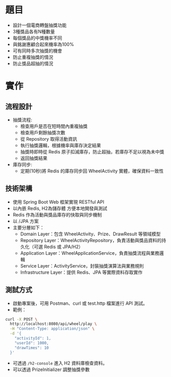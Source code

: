 # 題目
- 設計一個電商轉盤抽獎功能
 - 3種獎品各有N種數量
 - 每個獎品的中獎機率不同
 - 與銘謝惠顧合起來機率為100%
 - 可有同時多次抽獎的機會
 - 防止重複抽獎的情況
 - 防止獎品超抽的情況

# 實作

## 流程設計
- 抽獎流程:
    - 檢查用戶是否在短時間內重複抽獎
    - 檢查用戶剩餘抽獎次數
    - 從 Repository 取得活動資訊
    - 執行抽獎邏輯，根據機率與庫存決定結果
    - 抽獎時即時從 Redis 原子扣減庫存，防止超抽，若庫存不足以視為未中獎
    - 返回抽獎結果
- 庫存同步:
    - 定期(10秒)將 Redis 的庫存同步回 WheelActivity 實體，確保資料一致性

## 技術架構
- 使用 Spring Boot Web 框架實現 RESTful API
- 以內嵌 Redis, H2為儲存體 方便本地開發與測試
- Redis 作為活動與獎品庫存的快取與同步機制
- 以 /JPA 方案
- 主要分層如下：
    - Domain Layer：包含 WheelActivity、Prize、DrawResult 等領域模型
    - Repository Layer：WheelActivityRepository，負責活動與獎品資料的持久化（可選 Redis 或 JPA/H2）
    - Application Layer：WheelApplicationService，負責抽獎流程與業務邏輯
    - Service Layer：ActivityService，封裝抽獎演算法與業務規則
    - Infrastructure Layer：提供 Redis、JPA 等實際資料存取實作

## 測試方式
- 啟動專案後，可用 Postman、curl 或 test.http 檔案進行 API 測試。
- 範例：

```sh
curl -X POST \
  http://localhost:8080/api/wheel/play \
  -H "Content-Type: application/json" \
  -d '{
    "activityId": 1,
    "userId": 1000,
    "drawTimes": 10
  }'
```

- 可透過 `/h2-console` 進入 H2 資料庫檢查資料。
- 可以透過 PrizeInitializer 調整抽獎參數


